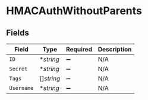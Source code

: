 # HMACAuthWithoutParents


## Fields

| Field              | Type               | Required           | Description        |
| ------------------ | ------------------ | ------------------ | ------------------ |
| `ID`               | **string*          | :heavy_minus_sign: | N/A                |
| `Secret`           | **string*          | :heavy_minus_sign: | N/A                |
| `Tags`             | []*string*         | :heavy_minus_sign: | N/A                |
| `Username`         | **string*          | :heavy_minus_sign: | N/A                |